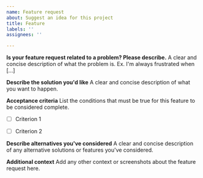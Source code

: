 ```yaml
---
name: Feature request
about: Suggest an idea for this project
title: Feature
labels: ''
assignees: ''

---
```


**Is your feature request related to a problem? Please describe.**
A clear and concise description of what the problem is. Ex. I'm always frustrated when [...]

**Describe the solution you'd like**
A clear and concise description of what you want to happen.

**Acceptance criteria**
List the conditions that must be true for this feature to be considered complete.
- [ ] Criterion 1
- [ ] Criterion 2


**Describe alternatives you've considered**
A clear and concise description of any alternative solutions or features you've considered.

**Additional context**
Add any other context or screenshots about the feature request here.
